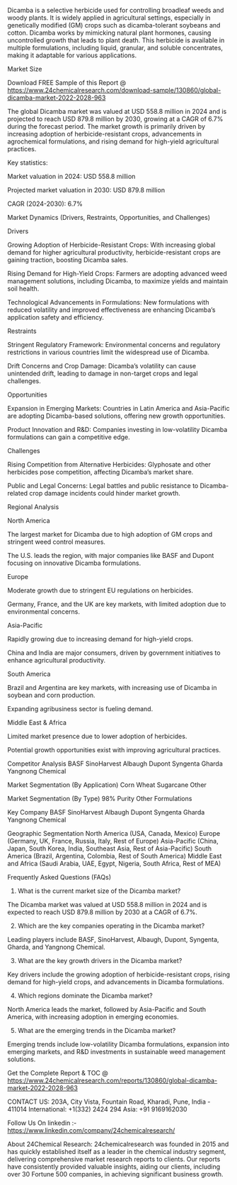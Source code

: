 Dicamba is a selective herbicide used for controlling broadleaf weeds and woody plants. It is widely applied in agricultural settings, especially in genetically modified (GM) crops such as dicamba-tolerant soybeans and cotton. Dicamba works by mimicking natural plant hormones, causing uncontrolled growth that leads to plant death. This herbicide is available in multiple formulations, including liquid, granular, and soluble concentrates, making it adaptable for various applications.

Market Size

Download FREE Sample of this Report @ https://www.24chemicalresearch.com/download-sample/130860/global-dicamba-market-2022-2028-963

The global Dicamba market was valued at USD 558.8 million in 2024 and is projected to reach USD 879.8 million by 2030, growing at a CAGR of 6.7% during the forecast period. The market growth is primarily driven by increasing adoption of herbicide-resistant crops, advancements in agrochemical formulations, and rising demand for high-yield agricultural practices.

Key statistics:

Market valuation in 2024: USD 558.8 million

Projected market valuation in 2030: USD 879.8 million

CAGR (2024-2030): 6.7%

Market Dynamics (Drivers, Restraints, Opportunities, and Challenges)

Drivers

Growing Adoption of Herbicide-Resistant Crops: With increasing global demand for higher agricultural productivity, herbicide-resistant crops are gaining traction, boosting Dicamba sales.

Rising Demand for High-Yield Crops: Farmers are adopting advanced weed management solutions, including Dicamba, to maximize yields and maintain soil health.

Technological Advancements in Formulations: New formulations with reduced volatility and improved effectiveness are enhancing Dicamba’s application safety and efficiency.

Restraints

Stringent Regulatory Framework: Environmental concerns and regulatory restrictions in various countries limit the widespread use of Dicamba.

Drift Concerns and Crop Damage: Dicamba’s volatility can cause unintended drift, leading to damage in non-target crops and legal challenges.

Opportunities

Expansion in Emerging Markets: Countries in Latin America and Asia-Pacific are adopting Dicamba-based solutions, offering new growth opportunities.

Product Innovation and R&D: Companies investing in low-volatility Dicamba formulations can gain a competitive edge.

Challenges

Rising Competition from Alternative Herbicides: Glyphosate and other herbicides pose competition, affecting Dicamba’s market share.

Public and Legal Concerns: Legal battles and public resistance to Dicamba-related crop damage incidents could hinder market growth.

Regional Analysis

North America

The largest market for Dicamba due to high adoption of GM crops and stringent weed control measures.

The U.S. leads the region, with major companies like BASF and Dupont focusing on innovative Dicamba formulations.

Europe

Moderate growth due to stringent EU regulations on herbicides.

Germany, France, and the UK are key markets, with limited adoption due to environmental concerns.

Asia-Pacific

Rapidly growing due to increasing demand for high-yield crops.

China and India are major consumers, driven by government initiatives to enhance agricultural productivity.

South America

Brazil and Argentina are key markets, with increasing use of Dicamba in soybean and corn production.

Expanding agribusiness sector is fueling demand.


Middle East & Africa

Limited market presence due to lower adoption of herbicides.

Potential growth opportunities exist with improving agricultural practices.

Competitor Analysis
BASF
SinoHarvest
Albaugh
Dupont
Syngenta
Gharda
Yangnong Chemical

Market Segmentation (By Application)
Corn
Wheat
Sugarcane
Other

Market Segmentation (By Type)
98% Purity
Other Formulations

Key Company
BASF
SinoHarvest
Albaugh
Dupont
Syngenta
Gharda
Yangnong Chemical

Geographic Segmentation
North America (USA, Canada, Mexico)
Europe (Germany, UK, France, Russia, Italy, Rest of Europe)
Asia-Pacific (China, Japan, South Korea, India, Southeast Asia, Rest of Asia-Pacific)
South America (Brazil, Argentina, Colombia, Rest of South America)
Middle East and Africa (Saudi Arabia, UAE, Egypt, Nigeria, South Africa, Rest of MEA)

Frequently Asked Questions (FAQs)

01. What is the current market size of the Dicamba market?

The Dicamba market was valued at USD 558.8 million in 2024 and is expected to reach USD 879.8 million by 2030 at a CAGR of 6.7%.

02. Which are the key companies operating in the Dicamba market?

Leading players include BASF, SinoHarvest, Albaugh, Dupont, Syngenta, Gharda, and Yangnong Chemical.

03. What are the key growth drivers in the Dicamba market?

Key drivers include the growing adoption of herbicide-resistant crops, rising demand for high-yield crops, and advancements in Dicamba formulations.

04. Which regions dominate the Dicamba market?

North America leads the market, followed by Asia-Pacific and South America, with increasing adoption in emerging economies.

05. What are the emerging trends in the Dicamba market?

Emerging trends include low-volatility Dicamba formulations, expansion into emerging markets, and R&D investments in sustainable weed management solutions.

Get the Complete Report & TOC @ https://www.24chemicalresearch.com/reports/130860/global-dicamba-market-2022-2028-963

CONTACT US:
203A, City Vista, Fountain Road, Kharadi, Pune, India - 411014
International: +1(332) 2424 294
Asia: +91 9169162030

Follow Us On linkedin :- https://www.linkedin.com/company/24chemicalresearch/

About 24Chemical Research:
24chemicalresearch was founded in 2015 and has quickly established itself as a leader in the chemical industry segment, delivering comprehensive market research reports to clients. Our reports have consistently provided valuable insights, aiding our clients, including over 30 Fortune 500 companies, in achieving significant business growth.
